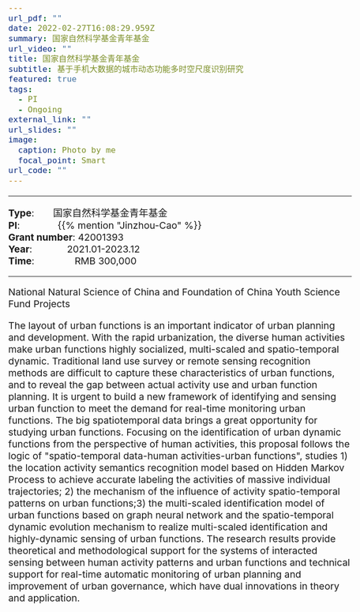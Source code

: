 ```yaml
---
url_pdf: ""
date: 2022-02-27T16:08:29.959Z
summary: 国家自然科学基金青年基金
url_video: ""
title: 国家自然科学基金青年基金
subtitle: 基于手机大数据的城市动态功能多时空尺度识别研究
featured: true
tags:
  - PI
  - Ongoing
external_link: ""
url_slides: ""
image:
  caption: Photo by me
  focal_point: Smart
url_code: ""
---
```


<style type="text/css">
  /* Whole document: */
  body{
    font-size: 14.5pt;
  }
  /* Headers */
  h1,h2,h3,h4,h5,h6{
    font-size: 20pt;
    }
</style>

-----
**Type**:       国家自然科学基金青年基金                 <br>
**PI**:              {{% mention "Jinzhou-Cao" %}}                 <br>
**Grant number**: 42001393             <br>
**Year**:             2021.01-2023.12  <br>
**Time**:               RMB 300,000                        

-----

National Natural Science of China and Foundation of China Youth Science Fund Projects

The layout of urban functions is an important indicator of urban planning and development. With the rapid urbanization, the diverse human activities make urban functions highly socialized, multi-scaled and spatio-temporal dynamic. Traditional land use survey or remote sensing recognition methods are difficult to capture these characteristics of urban functions, and to reveal the gap between actual activity use and urban function planning. It is urgent to build a new framework of identifying and sensing urban function to meet the demand for real-time monitoring urban functions. The big spatiotemporal data brings a great opportunity for studying urban functions. Focusing on the identification of urban dynamic functions from the perspective of human activities, this proposal follows the logic of "spatio-temporal data-human activities-urban functions", studies 1) the location activity semantics recognition model based on Hidden Markov Process to achieve accurate labeling the activities of massive individual trajectories; 2) the mechanism of the influence of activity spatio-temporal patterns on urban functions;3) the multi-scaled identification model of urban functions based on graph neural network and the spatio-temporal dynamic evolution mechanism to realize multi-scaled identification and highly-dynamic sensing of urban functions. The research results provide theoretical and methodological support for the systems of interacted sensing between human activity patterns and urban functions and technical support for real-time automatic monitoring of urban planning and improvement of urban governance, which have dual innovations in theory and application.